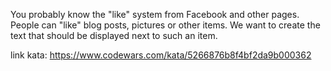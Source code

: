 You probably know the "like" system from Facebook and other pages. People can "like" blog posts, pictures or other items. We want to create the text that should be displayed next to such an item.

link kata: https://www.codewars.com/kata/5266876b8f4bf2da9b000362